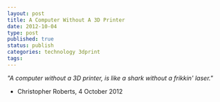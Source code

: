 ```yaml
--- 
layout: post 
title: A Computer Without A 3D Printer
date: 2012-10-04
type: post 
published: true 
status: publish
categories: technology 3dprint
tags: 
---
```


*"A computer without a 3D printer, is like a shark without a frikkin' laser."*  
- Christopher Roberts, 4 October 2012
